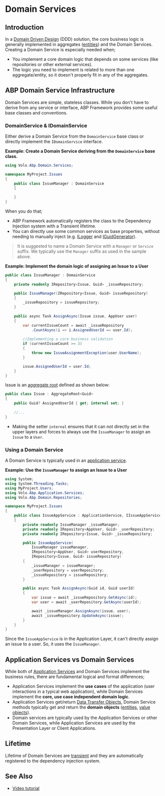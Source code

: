 # Domain Services

## Introduction

In a [Domain Driven Design](./index.md) (DDD) solution, the core business logic is generally implemented in aggregates ([entities](./entities.md)) and the Domain Services. Creating a Domain Service is especially needed when;

* You implement a core domain logic that depends on some services (like repositories or other external services).
* The logic you need to implement is related to more than one aggregate/entity, so it doesn't properly fit in any of the aggregates.

## ABP Domain Service Infrastructure

Domain Services are simple, stateless classes. While you don't have to derive from any service or interface, ABP Framework provides some useful base classes and conventions.

### DomainService & IDomainService

Either derive a Domain Service from the `DomainService` base class or directly implement the `IDomainService` interface.

**Example: Create a Domain Service deriving from the `DomainService` base class.**

````csharp
using Volo.Abp.Domain.Services;

namespace MyProject.Issues
{
    public class IssueManager : DomainService
    {
        
    }
}
````

When you do that;

* ABP Framework automatically registers the class to the Dependency Injection system with a Transient lifetime.
* You can directly use some common services as base properties, without needing to manually inject (e.g. [ILogger](../../fundamentals/logging.md) and [IGuidGenerator](../../infrastructure/guid-generation.md)).

> It is suggested to name a Domain Service with a `Manager` or `Service` suffix. We typically use the `Manager` suffix as used in the sample above.

**Example: Implement the domain logic of assigning an Issue to a User**

````csharp
public class IssueManager : DomainService
{
    private readonly IRepository<Issue, Guid> _issueRepository;

    public IssueManager(IRepository<Issue, Guid> issueRepository)
    {
        _issueRepository = issueRepository;
    }
    
    public async Task AssignAsync(Issue issue, AppUser user)
    {
        var currentIssueCount = await _issueRepository
            .CountAsync(i => i.AssignedUserId == user.Id);
        
        //Implementing a core business validation
        if (currentIssueCount >= 3)
        {
            throw new IssueAssignmentException(user.UserName);
        }

        issue.AssignedUserId = user.Id;
    }    
}
````

Issue is an [aggregate root](./entities.md) defined as shown below:

````csharp
public class Issue : AggregateRoot<Guid>
{
    public Guid? AssignedUserId { get; internal set; }
    
    //...
}
````

* Making the setter `internal` ensures that it can not directly set in the upper layers and forces to always use the `IssueManager` to assign an `Issue` to a `User`.

### Using a Domain Service

A Domain Service is typically used in an [application service](./application-services.md).

**Example: Use the `IssueManager` to assign an Issue to a User**

````csharp
using System;
using System.Threading.Tasks;
using MyProject.Users;
using Volo.Abp.Application.Services;
using Volo.Abp.Domain.Repositories;

namespace MyProject.Issues
{
    public class IssueAppService : ApplicationService, IIssueAppService
    {
        private readonly IssueManager _issueManager;
        private readonly IRepository<AppUser, Guid> _userRepository;
        private readonly IRepository<Issue, Guid> _issueRepository;

        public IssueAppService(
            IssueManager issueManager,
            IRepository<AppUser, Guid> userRepository,
            IRepository<Issue, Guid> issueRepository)
        {
            _issueManager = issueManager;
            _userRepository = userRepository;
            _issueRepository = issueRepository;
        }

        public async Task AssignAsync(Guid id, Guid userId)
        {
            var issue = await _issueRepository.GetAsync(id);
            var user = await _userRepository.GetAsync(userId);

            await _issueManager.AssignAsync(issue, user);
            await _issueRepository.UpdateAsync(issue);
        }
    }
}
````

Since the `IssueAppService` is in the Application Layer, it can't directly assign an issue to a user. So, it uses the `IssueManager`.

## Application Services vs Domain Services

While both of [Application Services](./application-services.md) and Domain Services implement the business rules, there are fundamental logical and formal differences;

* Application Services implement the **use cases** of the application (user interactions in a typical web application), while Domain Services implement the **core, use case independent domain logic**.
* Application Services get/return [Data Transfer Objects](./data-transfer-objects.md), Domain Service methods typically get and return the **domain objects** ([entities](./entities.md), [value objects](./value-objects.md)).
* Domain services are typically used by the Application Services or other Domain Services, while Application Services are used by the Presentation Layer or Client Applications.

## Lifetime

Lifetime of Domain Services are [transient](../../fundamentals/dependency-injection.md) and they are automatically registered to the dependency injection system.

## See Also

* [Video tutorial](https://abp.io/video-courses/essentials/domain-services)
